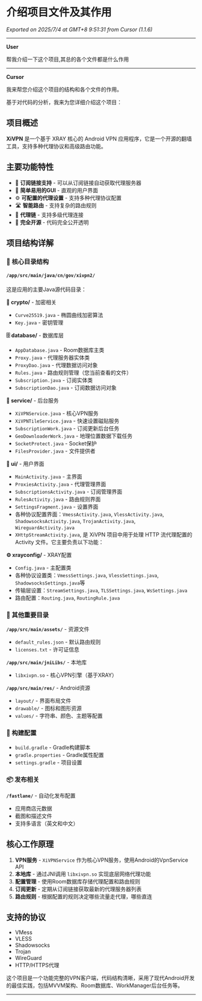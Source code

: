 # 介绍项目文件及其作用
_Exported on 2025/7/4 at GMT+8 9:51:31 from Cursor (1.1.6)_

---

**User**

帮我介绍一下这个项目,其总的各个文件都是什么作用

---

**Cursor**

我来帮您介绍这个项目的结构和各个文件的作用。

基于对代码的分析，我来为您详细介绍这个项目：

## 项目概述

**XiVPN** 是一个基于 XRAY 核心的 Android VPN 应用程序，它是一个开源的翻墙工具，支持多种代理协议和高级路由功能。

## 主要功能特性

- 🔗 **订阅链接支持** - 可以从订阅链接自动获取代理服务器
- 🎯 **简单易用的GUI** - 直观的用户界面
- ⚙️ **可配置的代理设置** - 支持多种代理协议配置
- 🛣️ **智能路由** - 支持复杂的路由规则
- 🔗 **代理链** - 支持多级代理连接
- 📱 **完全开源** - 代码完全公开透明

## 项目结构详解

### 📁 核心目录结构

#### `/app/src/main/java/cn/gov/xivpn2/`
这是应用的主要Java源代码目录：

**🔐 crypto/** - 加密相关
- `Curve25519.java` - 椭圆曲线加密算法
- `Key.java` - 密钥管理

**🗄️ database/** - 数据库层
- `AppDatabase.java` - Room数据库主类
- `Proxy.java` - 代理服务器实体类
- `ProxyDao.java` - 代理数据访问对象
- `Rules.java` - 路由规则管理（您当前查看的文件）
- `Subscription.java` - 订阅实体类
- `SubscriptionDao.java` - 订阅数据访问对象

**🔧 service/** - 后台服务
- `XiVPNService.java` - 核心VPN服务
- `XiVPNTileService.java` - 快速设置磁贴服务
- `SubscriptionWork.java` - 订阅更新后台任务
- `GeoDownloaderWork.java` - 地理位置数据下载任务
- `SocketProtect.java` - Socket保护
- `FilesProvider.java` - 文件提供者

**🎨 ui/** - 用户界面
- `MainActivity.java` - 主界面
- `ProxiesActivity.java` - 代理管理界面
- `SubscriptionsActivity.java` - 订阅管理界面
- `RulesActivity.java` - 路由规则界面
- `SettingsFragment.java` - 设置界面
- 各种协议配置界面：`VmessActivity.java`, `VlessActivity.java`, `ShadowsocksActivity.java`, `TrojanActivity.java`, `WireguardActivity.java`
- `XHttpStreamActivity.java`, 是 XiVPN 项目中用于处理 HTTP 流代理配置的 Activity 文件。它主要负责以下功能：

**⚙️ xrayconfig/** - XRAY配置
- `Config.java` - 主配置类
- 各种协议设置类：`VmessSettings.java`, `VlessSettings.java`, `ShadowsocksSettings.java`等
- 传输层设置：`StreamSettings.java`, `TLSSettings.java`, `WsSettings.java`
- 路由配置：`Routing.java`, `RoutingRule.java`

### 📁 其他重要目录

**`/app/src/main/assets/`** - 资源文件
- `default_rules.json` - 默认路由规则
- `licenses.txt` - 许可证信息

**`/app/src/main/jniLibs/`** - 本地库
- `libxivpn.so` - 核心VPN引擎（基于XRAY）

**`/app/src/main/res/`** - Android资源
- `layout/` - 界面布局文件
- `drawable/` - 图标和图形资源
- `values/` - 字符串、颜色、主题等配置

### 🔧 构建配置

- `build.gradle` - Gradle构建脚本
- `gradle.properties` - Gradle属性配置
- `settings.gradle` - 项目设置

### 📦 发布相关

**`/fastlane/`** - 自动化发布配置
- 应用商店元数据
- 截图和描述文件
- 支持多语言（英文和中文）

## 核心工作原理

1. **VPN服务** - `XiVPNService` 作为核心VPN服务，使用Android的VpnService API
2. **本地库** - 通过JNI调用 `libxivpn.so` 实现底层网络代理功能
3. **配置管理** - 使用Room数据库存储代理配置和路由规则
4. **订阅更新** - 定期从订阅链接获取最新的代理服务器列表
5. **路由规则** - 根据配置的规则决定哪些流量走代理，哪些直连

## 支持的协议

- VMess
- VLESS  
- Shadowsocks
- Trojan
- WireGuard
- HTTP/HTTPS代理

这个项目是一个功能完整的VPN客户端，代码结构清晰，采用了现代Android开发的最佳实践，包括MVVM架构、Room数据库、WorkManager后台任务等。

---
